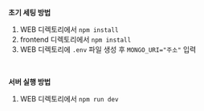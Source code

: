**초기 세팅 방법**
1. WEB 디렉토리에서 `npm install`
2. frontend 디렉토리에서 `npm install`
3. WEB 디렉토리에 `.env` 파일 생성 후 `MONGO_URI="주소"` 입력

</br>

**서버 실행 방법**
1. WEB 디렉토리에서 `npm run dev`
